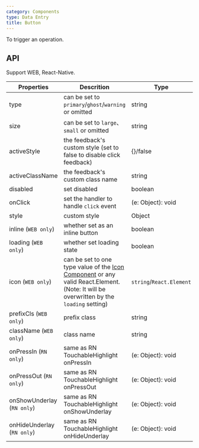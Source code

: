 ```yaml
---
category: Components
type: Data Entry
title: Button
---
```


To trigger an operation.

## API

Support WEB, React-Native.

| Properties                 | Descrition                                                                                                                                                                          | Type                     | Default     |
| -------------------------- | ----------------------------------------------------------------------------------------------------------------------------------------------------------------------------------- | ------------------------ | ----------- |
| type                       | can be set to `primary`/`ghost`/`warning` or omitted                                                                                                                                | string                   | -           |
| size                       | can be set to `large`、`small` or omitted                                                                                                                                           | string                   | `large`     |
| activeStyle                | the feedback's custom style (set to false to disable click feedback)                                                                                                                | {}/false                 | {}          |
| activeClassName            | the feedback's custom class name                                                                                                                                                    | string                   |             |
| disabled                   | set disabled                                                                                                                                                                        | boolean                  | false       |
| onClick                    | set the handler to handle `click` event                                                                                                                                             | (e: Object): void        | -           |
| style                      | custom style                                                                                                                                                                        | Object                   | -           |
| inline (`WEB only`)        | whether set as an inline button                                                                                                                                                     | boolean                  | false       |
| loading (`WEB only`)       | whether set loading state                                                                                                                                                           | boolean                  | false       |
| icon (`WEB only`)          | can be set to one type value of the [Icon Component](https://mobile.ant.design/components/icon) or any valid React.Element. (Note: It will be overwritten by the `loading` setting) | `string`/`React.Element` | -           |
| prefixCls (`WEB only`)     | prefix class                                                                                                                                                                        | string                   | `am-button` |
| className (`WEB only`)     | class name                                                                                                                                                                          | string                   | ''          |
| onPressIn (`RN only`)      | same as RN TouchableHighlight onPressIn                                                                                                                                             | (e: Object): void        | -           |
| onPressOut (`RN only`)     | same as RN TouchableHighlight onPressOut                                                                                                                                            | (e: Object): void        | -           |
| onShowUnderlay (`RN only`) | same as RN TouchableHighlight onShowUnderlay                                                                                                                                        | (e: Object): void        | -           |
| onHideUnderlay (`RN only`) | same as RN TouchableHighlight onHideUnderlay                                                                                                                                        | (e: Object): void        | -           |
